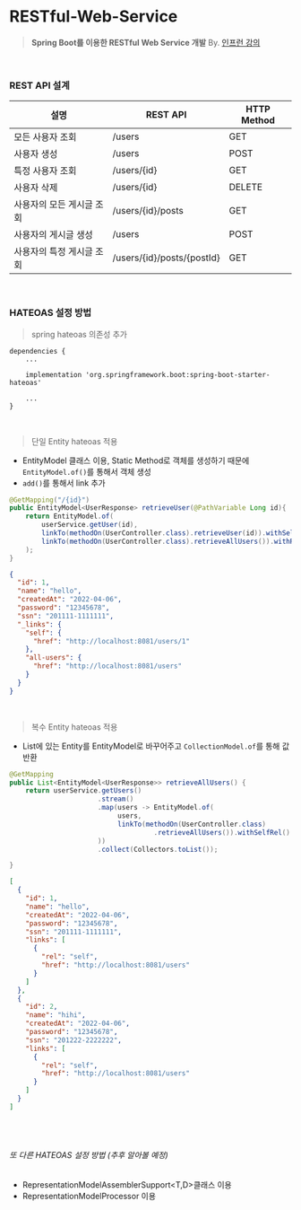 # RESTful-Web-Service

> **Spring Boot를 이용한 RESTful Web Service 개발** By. [인프런 강의](https://www.inflearn.com/course/spring-boot-restful-web-services/dashboard)

<br/>

### REST API 설계

|설명|REST API|HTTP Method|
|------|---|---|
|모든 사용자 조회|/users|GET|
|사용자 생성|/users|POST|
|특정 사용자 조회|/users/{id}|GET|
|사용자 삭제|/users/{id}|DELETE|
|사용자의 모든 게시글 조회|/users/{id}/posts|GET|
|사용자의 게시글 생성|/users|POST|
|사용자의 특정 게시글 조회|/users/{id}/posts/{postId}|GET|

<br/>

### HATEOAS 설정 방법

> spring hateoas 의존성 추가

```
dependencies {
    ...
  
    implementation 'org.springframework.boot:spring-boot-starter-hateoas'
    
    ...
}
```
<br/>

> 단일 Entity hateoas 적용
- EntityModel<T> 클래스 이용, Static Method로 객체를 생성하기 때문에 `EntityModel.of()`를 통해서 객체 생성
- `add()`를 통해서 link 추가  

```java
@GetMapping("/{id}")
public EntityModel<UserResponse> retrieveUser(@PathVariable Long id){
	return EntityModel.of(
	    userService.getUser(id),
	    linkTo(methodOn(UserController.class).retrieveUser(id)).withSelfRel(), // 자기자신
	    linkTo(methodOn(UserController.class).retrieveAllUsers()).withRel("all-users") // 그외
	);
}
```

```json
{
  "id": 1,
  "name": "hello",
  "createdAt": "2022-04-06",
  "password": "12345678",
  "ssn": "201111-1111111",
  "_links": {
    "self": {
      "href": "http://localhost:8081/users/1"
    },
    "all-users": {
      "href": "http://localhost:8081/users"
    }
  }
}
```
<br/>

> 복수 Entity hateoas 적용
- List에 있는 Entity를 EntityModel로 바꾸어주고 `CollectionModel.of`를 통해 값 반환

```java
@GetMapping
public List<EntityModel<UserResponse>> retrieveAllUsers() {
    return userService.getUsers()
                      .stream()
                      .map(users -> EntityModel.of(
                           users,
                           linkTo(methodOn(UserController.class)
                                    .retrieveAllUsers()).withSelfRel()
                      ))
                      .collect(Collectors.toList());

}
```

```json
[
  {
    "id": 1,
    "name": "hello",
    "createdAt": "2022-04-06",
    "password": "12345678",
    "ssn": "201111-1111111",
    "links": [
      {
        "rel": "self",
        "href": "http://localhost:8081/users"
      }
    ]
  },
  {
    "id": 2,
    "name": "hihi",
    "createdAt": "2022-04-06",
    "password": "12345678",
    "ssn": "201222-2222222",
    "links": [
      {
        "rel": "self",
        "href": "http://localhost:8081/users"
      }
    ]
  }
]
```
<br/><br/>

###### 또 다른 HATEOAS 설정 방법 (추후 알아볼 예정)

- RepresentationModelAssemblerSupport<T,D>클래스 이용
- RepresentationModelProcessor<T> 이용